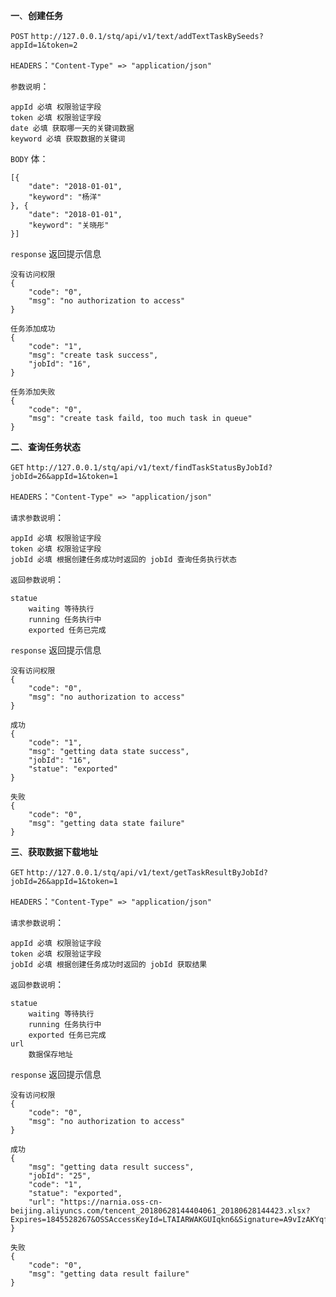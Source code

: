 **一**、**创建任务**

`POST` `http://127.0.0.1/stq/api/v1/text/addTextTaskBySeeds?appId=1&token=2`

`HEADERS`：`"Content-Type" => "application/json"`

`参数说明`：

```
appId 必填 权限验证字段
token 必填 权限验证字段
date 必填 获取哪一天的关键词数据
keyword 必填 获取数据的关键词
```

`BODY` 体：

```
[{
	"date": "2018-01-01",
	"keyword": "杨洋"
}, {
	"date": "2018-01-01",
	"keyword": "关晓彤"
}]
```

`response` 返回提示信息

```
没有访问权限
{
	"code": "0",
	"msg": "no authorization to access"
}

任务添加成功
{
	"code": "1",
	"msg": "create task success",
	"jobId": "16",
}

任务添加失败
{
	"code": "0",
	"msg": "create task faild, too much task in queue"
}
```

**二**、**查询任务状态**

`GET` `http://127.0.0.1/stq/api/v1/text/findTaskStatusByJobId?jobId=26&appId=1&token=1`

`HEADERS`：`"Content-Type" => "application/json"`

`请求参数说明`：

```
appId 必填 权限验证字段
token 必填 权限验证字段
jobId 必填 根据创建任务成功时返回的 jobId 查询任务执行状态
```

`返回参数说明`：

```
statue
	waiting 等待执行
	running 任务执行中
	exported 任务已完成
```


`response` 返回提示信息

```
没有访问权限
{
	"code": "0",
	"msg": "no authorization to access"
}

成功
{
	"code": "1",
	"msg": "getting data state success",
	"jobId": "16",
	"statue": "exported"
}

失败
{
	"code": "0",
	"msg": "getting data state failure"
}
```

**三**、**获取数据下载地址**

`GET` `http://127.0.0.1/stq/api/v1/text/getTaskResultByJobId?jobId=26&appId=1&token=1`

`HEADERS`：`"Content-Type" => "application/json"`

`请求参数说明`：

```
appId 必填 权限验证字段
token 必填 权限验证字段
jobId 必填 根据创建任务成功时返回的 jobId 获取结果
```

`返回参数说明`：

```
statue
	waiting 等待执行
	running 任务执行中
	exported 任务已完成
url
	数据保存地址	
```


`response` 返回提示信息

```
没有访问权限
{
	"code": "0",
	"msg": "no authorization to access"
}

成功
{
	"msg": "getting data result success",
	"jobId": "25",
	"code": "1",
	"statue": "exported",
	"url": "https://narnia.oss-cn-beijing.aliyuncs.com/tencent_20180628144404061_20180628144423.xlsx?Expires=1845528267&OSSAccessKeyId=LTAIARWAKGUIqkn6&Signature=A9vIzAKYqfp6kuqtKC2nZNt9LHQ="
}

失败
{
	"code": "0",
	"msg": "getting data result failure"
}
```
